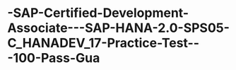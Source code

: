# -SAP-Certified-Development-Associate---SAP-HANA-2.0-SPS05-C_HANADEV_17-Practice-Test---100-Pass-Gua
